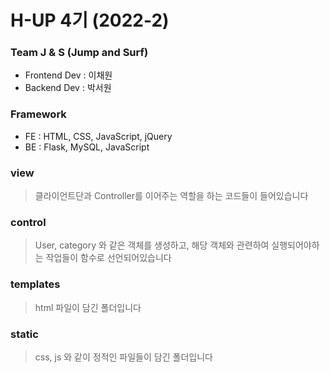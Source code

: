 # H-UP 4기 (2022-2)

### Team J & S (Jump and Surf)

- Frontend Dev : 이채원
- Backend Dev : 박서원

### Framework

- FE : HTML, CSS, JavaScript, jQuery
- BE : Flask, MySQL, JavaScript

### view

> 클라이언트단과 Controller를 이어주는 역할을 하는 코드들이 들어있습니다

### control

> User, category 와 같은 객체를 생성하고, 해당 객체와 관련하여 실행되어야하는 작업들이 함수로 선언되어있습니다

### templates

> html 파일이 담긴 폴더입니다

### static

> css, js 와 같이 정적인 파일들이 담긴 폴더입니다
